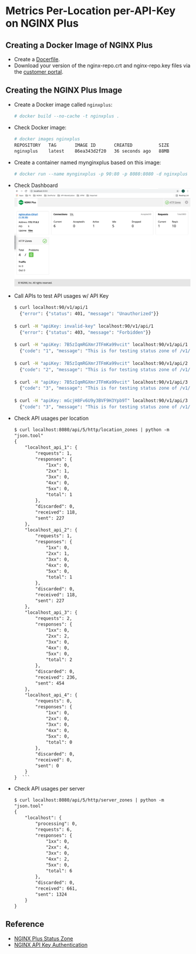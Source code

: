 # Metrics Per-Location per-API-Key on NGINX Plus

## Creating a Docker Image of NGINX Plus
- Create a [Docerfile](./Dockerfile).
- Download your version of the nginx-repo.crt and nginx-repo.key files via the [customer portal](https://cs.nginx.com/?_ga=2.268586425.912746048.1620625839-85838359.1596947109).

## Creating the NGINX Plus Image

- Create a Docker image called `nginxplus`:
  ```bash
  # docker build --no-cache -t nginxplus .
  ```

- Check Docker image:
  ```bash
  # docker images nginxplus
  REPOSITORY   TAG       IMAGE ID       CREATED          SIZE
  nginxplus    latest    86ea343d2f20   36 seconds ago   88MB
  ```

- Create a container named mynginxplus based on this image:
  ```bash
  # docker run --name mynginxplus -p 90:80 -p 8080:8080 -d nginxplus
  ```

- Check Dashboard
  ![](./img/nginx-plus-dashboard.png)


- Call APIs to test API usages w/ API Key
  ```bash
  $ curl localhost:90/v1/api/1
    {"error": {"status": 401, "message": "Unauthorized"}}

  $ curl -H "apiKey: invalid-key" localhost:90/v1/api/1
    {"error": {"status": 403, "message": "Forbidden"}}
  
  $ curl -H "apiKey: 7B5zIqmRGXmrJTFmKa99vcit" localhost:90/v1/api/1
    {"code": "1", "message": "This is for testing status zone of /v1/api/1"}
  
  $ curl -H "apiKey: 7B5zIqmRGXmrJTFmKa99vcit" localhost:90/v1/api/2
    {"code": "2", "message": "This is for testing status zone of /v1/api/2"}
  
  $ curl -H "apiKey: 7B5zIqmRGXmrJTFmKa99vcit" localhost:90/v1/api/3
    {"code": "3", "message": "This is for testing status zone of /v1/api/3"}
  
  $ curl -H "apiKey: mGcjH8Fv6U9y3BVF9H3Ypb9T" localhost:90/v1/api/3
    {"code": "3", "message": "This is for testing status zone of /v1/api/3"}
  ```


- Check API usages per location
  ```
  $ curl localhost:8080/api/5/http/location_zones | python -m "json.tool"
  {
      "localhost_api_1": {
          "requests": 1,
          "responses": {
              "1xx": 0,
              "2xx": 1,
              "3xx": 0,
              "4xx": 0,
              "5xx": 0,
              "total": 1
          },
          "discarded": 0,
          "received": 118,
          "sent": 227
      },
      "localhost_api_2": {
          "requests": 1,
          "responses": {
              "1xx": 0,
              "2xx": 1,
              "3xx": 0,
              "4xx": 0,
              "5xx": 0,
              "total": 1
          },
          "discarded": 0,
          "received": 118,
          "sent": 227
      },
      "localhost_api_3": {
          "requests": 2,
          "responses": {
              "1xx": 0,
              "2xx": 2,
              "3xx": 0,
              "4xx": 0,
              "5xx": 0,
              "total": 2
          },
          "discarded": 0,
          "received": 236,
          "sent": 454
      },
      "localhost_api_4": {
          "requests": 0,
          "responses": {
              "1xx": 0,
              "2xx": 0,
              "3xx": 0,
              "4xx": 0,
              "5xx": 0,
              "total": 0
          },
          "discarded": 0,
          "received": 0,
          "sent": 0
      }
  }  ```

- Check API usages per server
  ```
  $ curl localhost:8080/api/5/http/server_zones | python -m "json.tool"
  {
      "localhost": {
          "processing": 0,
          "requests": 6,
          "responses": {
              "1xx": 0,
              "2xx": 4,
              "3xx": 0,
              "4xx": 2,
              "5xx": 0,
              "total": 6
          },
          "discarded": 0,
          "received": 661,
          "sent": 1324
      }
  }
  ```

## Reference
- [NGINX Plus Status Zone](https://www.nginx.com/blog/nginx-plus-r19-released/#new-features-detail)
- [NGINX API Key Authentication](https://www.nginx.com/blog/deploying-nginx-plus-as-an-api-gateway-part-1/)
